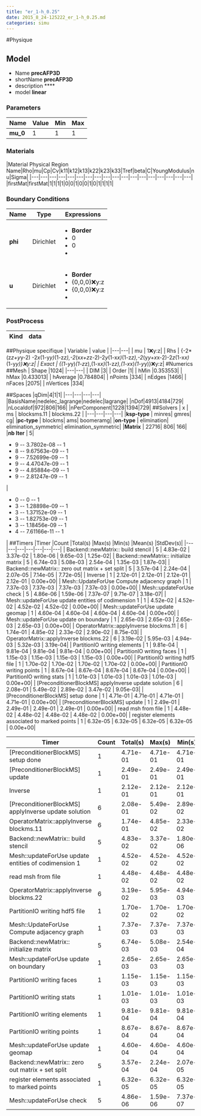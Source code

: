 ```yaml
---
title: "er_1-h_0.25"
date: 2015_8_24-125222_er_1-h_0.25.md
categories: simu
--- 
```


#Physique
## Model 
 - Name **precAFP3D**
 - shortName **precAFP3D**
 - description ****
 - model **linear**

### Parameters
|Name|Value|Min|Max|
|---|---|---|---|
|**mu_0**|1|1|1|

### Materials
|Material Physical Region Name|Rho|mu|Cp|Cv|k11|k12|k13|k22|k23|k33|Tref|beta|C|YoungModulus|nu|Sigma|
|---|---|---|---|---|---|---|---|---|---|---|---|---|---|---|---|---|---|
|firstMat|firstMat|1|1|1|1|0|0|1|0|0|1|0|1|1|1|1|

### Boundary Conditions
|Name|Type|Expressions|
|---|---|---|
|**phi**|Dirichlet|<ul><li>**Border**</li><li>0</li><li>0</li><li></li></ul>|
|**u**|Dirichlet|<ul><li>**Border**</li><li>{0,0,0}:x:y:z</li><li>{0,0,0}:x:y:z</li><li></li></ul>|

### PostProcess
|Kind | data |
|---|---|
##Physique specifique
| Variable | value | 
|---|---|
| mu | 1:x:y:z| 
| Rhs | {-2*(z*z+y*y-2) -2*x*(1-y*y)*(1-z*z),-2*(x*x+z*z-2)-2*y*(1-x*x)*(1-z*z),-2*(y*y+x*x-2)-2*z*(1-x*x)*(1-y*y)}:x:y:z|
| Exact | {(1-y*y)*(1-z*z),(1-x*x)*(1-z*z),(1-x*x)*(1-y*y)}:x:y:z|
#Numerics
##Mesh
| Shape              |1024|
|---|---|
| DIM              |3|
| Order              |1|
| hMin              |0.353553|
| hMax              |0.433013|
| hAverage              |0.784804|
| nPoints              |334|
| nEdges              |1466|
| nFaces              |2075|
| nVertices              |334|

##Spaces
|qDim|4|1|1|
|---|---|---|---|
|BasisName|nedelec_lagrange|nedelec|lagrange|
|nDof|4913|4184|729|
|nLocaldof|972|806|166|
|nPerComponent|1228|1394|729|
##Solvers
| x | ms | blocksms.11 | blockms.22 |
|---|---|---|---| 
|**ksp-type** |  minres| gmres| cg|
|**pc-type**  |  blockms| ams| boomeramg|
|**on-type**  |  elimination| elimination_symmetric| elimination_symmetric|
|**Matrix**  |  22716| 806| 166|
|**nb Iter**  |  5| <ul><li>9 -- 3.7802e-08 -- 1</li><li>8 -- 9.67563e-09 -- 1</li><li>9 -- 7.52699e-09 -- 1</li><li>9 -- 4.47047e-09 -- 1</li><li>9 -- 4.85884e-09 -- 1</li><li>9 -- 2.81247e-09 -- 1</li></ul>| <ul><li>0 -- 0 -- 1</li><li>3 -- 1.28898e-09 -- 1</li><li>3 -- 1.37152e-09 -- 1</li><li>3 -- 1.82753e-09 -- 1</li><li>3 -- 1.18456e-09 -- 1</li><li>4 -- 7.61166e-11 -- 1</li></ul>|
##Timers
|Timer                                                  |Count   |Total(s)     |Max(s)     |Min(s)    |Mean(s) |StdDev(s)|
|---|---|---|---|---|---|---|
|                                                     Backend::newMatrix:: build stencil |       5 |    4.83e-02 |    3.37e-02 |    1.80e-06 |    9.65e-03 |    1.25e-02|
|                                                     Backend::newMatrix:: initialize matrix |       5 |    6.74e-03 |    5.08e-03 |    2.54e-04 |    1.35e-03 |    1.87e-03|
|                                                     Backend::newMatrix:: zero out matrix + set split |       5 |    3.57e-04 |    2.24e-04 |    2.07e-05 |    7.14e-05 |    7.72e-05|
|                                                     Inverse |       1 |    2.12e-01 |    2.12e-01 |    2.12e-01 |    2.12e-01 |    0.00e+00|
|                                                     Mesh::UpdateForUse Compute adjacency graph |       1 |    7.37e-03 |    7.37e-03 |    7.37e-03 |    7.37e-03 |    0.00e+00|
|                                                     Mesh::updateForUse check |       5 |    4.86e-06 |    1.59e-06 |    7.37e-07 |    9.71e-07 |    3.18e-07|
|                                                     Mesh::updateForUse update entities of codimension 1 |       1 |    4.52e-02 |    4.52e-02 |    4.52e-02 |    4.52e-02 |    0.00e+00|
|                                                     Mesh::updateForUse update geomap |       1 |    4.60e-04 |    4.60e-04 |    4.60e-04 |    4.60e-04 |    0.00e+00|
|                                                     Mesh::updateForUse update on boundary |       1 |    2.65e-03 |    2.65e-03 |    2.65e-03 |    2.65e-03 |    0.00e+00|
|                                                     OperatorMatrix::applyInverse blockms.11 |       6 |    1.74e-01 |    4.85e-02 |    2.33e-02 |    2.90e-02 |    8.75e-03|
|                                                     OperatorMatrix::applyInverse blockms.22 |       6 |    3.19e-02 |    5.95e-03 |    4.94e-03 |    5.32e-03 |    3.19e-04|
|                                                     PartitionIO writing elements |       1 |    9.81e-04 |    9.81e-04 |    9.81e-04 |    9.81e-04 |    0.00e+00|
|                                                     PartitionIO writing faces |       1 |    1.15e-03 |    1.15e-03 |    1.15e-03 |    1.15e-03 |    0.00e+00|
|                                                     PartitionIO writing hdf5 file |       1 |    1.70e-02 |    1.70e-02 |    1.70e-02 |    1.70e-02 |    0.00e+00|
|                                                     PartitionIO writing points |       1 |    8.67e-04 |    8.67e-04 |    8.67e-04 |    8.67e-04 |    0.00e+00|
|                                                     PartitionIO writing stats |       1 |    1.01e-03 |    1.01e-03 |    1.01e-03 |    1.01e-03 |    0.00e+00|
|                                                     [PreconditionerBlockMS] applyInverse update solution |       6 |    2.08e-01 |    5.49e-02 |    2.89e-02 |    3.47e-02 |    9.05e-03|
|                                                     [PreconditionerBlockMS] setup done  |       1 |    4.71e-01 |    4.71e-01 |    4.71e-01 |    4.71e-01 |    0.00e+00|
|                                                     [PreconditionerBlockMS] update |       1 |    2.49e-01 |    2.49e-01 |    2.49e-01 |    2.49e-01 |    0.00e+00|
|                                                     read msh from file |       1 |    4.48e-02 |    4.48e-02 |    4.48e-02 |    4.48e-02 |    0.00e+00|
|                                                     register elements associated to marked points |       1 |    6.32e-05 |    6.32e-05 |    6.32e-05 |    6.32e-05 |    0.00e+00|

|Timer                                                  |Count   |Total(s)     |Max(s)     |Min(s)    |Mean(s) |StdDev(s)|
|---|---|---|---|---|---|---|
|                                                     [PreconditionerBlockMS] setup done  |       1 |    4.71e-01 |    4.71e-01 |    4.71e-01 |    4.71e-01 |    0.00e+00|
|                                                     [PreconditionerBlockMS] update |       1 |    2.49e-01 |    2.49e-01 |    2.49e-01 |    2.49e-01 |    0.00e+00|
|                                                     Inverse |       1 |    2.12e-01 |    2.12e-01 |    2.12e-01 |    2.12e-01 |    0.00e+00|
|                                                     [PreconditionerBlockMS] applyInverse update solution |       6 |    2.08e-01 |    5.49e-02 |    2.89e-02 |    3.47e-02 |    9.05e-03|
|                                                     OperatorMatrix::applyInverse blockms.11 |       6 |    1.74e-01 |    4.85e-02 |    2.33e-02 |    2.90e-02 |    8.75e-03|
|                                                     Backend::newMatrix:: build stencil |       5 |    4.83e-02 |    3.37e-02 |    1.80e-06 |    9.65e-03 |    1.25e-02|
|                                                     Mesh::updateForUse update entities of codimension 1 |       1 |    4.52e-02 |    4.52e-02 |    4.52e-02 |    4.52e-02 |    0.00e+00|
|                                                     read msh from file |       1 |    4.48e-02 |    4.48e-02 |    4.48e-02 |    4.48e-02 |    0.00e+00|
|                                                     OperatorMatrix::applyInverse blockms.22 |       6 |    3.19e-02 |    5.95e-03 |    4.94e-03 |    5.32e-03 |    3.19e-04|
|                                                     PartitionIO writing hdf5 file |       1 |    1.70e-02 |    1.70e-02 |    1.70e-02 |    1.70e-02 |    0.00e+00|
|                                                     Mesh::UpdateForUse Compute adjacency graph |       1 |    7.37e-03 |    7.37e-03 |    7.37e-03 |    7.37e-03 |    0.00e+00|
|                                                     Backend::newMatrix:: initialize matrix |       5 |    6.74e-03 |    5.08e-03 |    2.54e-04 |    1.35e-03 |    1.87e-03|
|                                                     Mesh::updateForUse update on boundary |       1 |    2.65e-03 |    2.65e-03 |    2.65e-03 |    2.65e-03 |    0.00e+00|
|                                                     PartitionIO writing faces |       1 |    1.15e-03 |    1.15e-03 |    1.15e-03 |    1.15e-03 |    0.00e+00|
|                                                     PartitionIO writing stats |       1 |    1.01e-03 |    1.01e-03 |    1.01e-03 |    1.01e-03 |    0.00e+00|
|                                                     PartitionIO writing elements |       1 |    9.81e-04 |    9.81e-04 |    9.81e-04 |    9.81e-04 |    0.00e+00|
|                                                     PartitionIO writing points |       1 |    8.67e-04 |    8.67e-04 |    8.67e-04 |    8.67e-04 |    0.00e+00|
|                                                     Mesh::updateForUse update geomap |       1 |    4.60e-04 |    4.60e-04 |    4.60e-04 |    4.60e-04 |    0.00e+00|
|                                                     Backend::newMatrix:: zero out matrix + set split |       5 |    3.57e-04 |    2.24e-04 |    2.07e-05 |    7.14e-05 |    7.72e-05|
|                                                     register elements associated to marked points |       1 |    6.32e-05 |    6.32e-05 |    6.32e-05 |    6.32e-05 |    0.00e+00|
|                                                     Mesh::updateForUse check |       5 |    4.86e-06 |    1.59e-06 |    7.37e-07 |    9.71e-07 |    3.18e-07|

